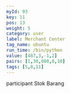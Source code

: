 ```yaml
---
myId: 93
key: 11
pos: 13
weight: 5
category: user
label: Merchant Center
tag_name: ubuntu
run_time: /bin/python
value: [487,3,-1,2]
pairs: [1,30,800,8,10]
tags: [5,8,11]
---
```

participant Stok Barang
